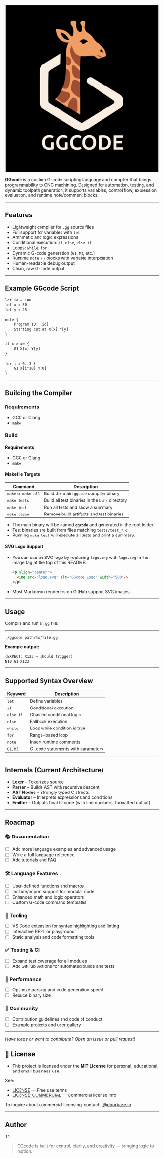 <p align="center">
  <img src="logo.png" alt="GGcode Logo" width="500"/>
</p>

**GGcode** is a custom G-code scripting language and compiler that brings programmability to CNC machining. Designed for automation, testing, and dynamic toolpath generation, it supports variables, control flow, expression evaluation, and runtime note/comment blocks.

---


## Features

- Lightweight compiler for `.gg` source files
- Full support for variables with `let`
- Arithmetic and logic expressions
- Conditional execution: `if`, `else`, `else if`
- Loops: `while`, `for`
- Dynamic G-code generation (`G1`, `M3`, etc.)
- Runtime `note {}` blocks with variable interpolation
- Human-readable debug output
- Clean, raw G-code output

---

## Example GGcode Script

```gg
let id = 100
let x = 50
let y = 25

note {
    Program ID: [id]
    Starting cut at X[x] Y[y]
}

if x > 40 {
    G1 X[x] Y[y]
}

for i = 0..3 {
    G1 X[i*10] Y[0]
}
```

---

## Building the Compiler

### Requirements

- GCC or Clang
- `make`

### Build

#### Requirements

- GCC or Clang
- `make`

#### Makefile Targets

| Command             | Description                                      |
|---------------------|--------------------------------------------------|
| `make` or `make all`| Build the main `ggcode` compiler binary          |
| `make tests`        | Build all test binaries in the `bin/` directory  |
| `make test`         | Run all tests and show a summary                 |
| `make clean`        | Remove build artifacts and test binaries         |

- The main binary will be named **`ggcode`** and generated in the root folder.
- Test binaries are built from files matching `tests/test_*.c`.
- Running `make test` will execute all tests and print a summary.

#### SVG Logo Support

- You can use an SVG logo by replacing `logo.png` with `logo.svg` in the image tag at the top of this README:
  ```html
  <p align="center">
    <img src="logo.svg" alt="GGcode Logo" width="500"/>
  </p>
  ```
- Most Markdown renderers on GitHub support SVG images.

---

## Usage

Compile and run a `.gg` file:

---


```sh
./ggcode path/to/file.gg
```

**Example output:**
```
(EXPECT: X123 — should trigger)
N10 G1 X123
```

---

## Supported Syntax Overview

| Keyword   | Description                        |
|-----------|------------------------------------|
| `let`     | Define variables                   |
| `if`      | Conditional execution              |
| `else if` | Chained conditional logic          |
| `else`    | Fallback execution                 |
| `while`   | Loop while condition is true       |
| `for`     | Range-based loop                   |
| `note`    | Insert runtime comments            |
| `G1`, `M3`| G-code statements with parameters  |

---

## Internals (Current Architecture)

- **Lexer** – Tokenizes source
- **Parser** – Builds AST with recursive descent
- **AST Nodes** – Strongly typed C structs
- **Evaluator** – Interprets expressions and conditions
- **Emitter** – Outputs final G-code (with line numbers, formatted output)

---

## Roadmap

### 📚 Documentation
- [ ] Add more language examples and advanced usage
- [ ] Write a full language reference
- [ ] Add tutorials and FAQ

### 🛠️ Language Features
- [ ] User-defined functions and macros
- [ ] Include/import support for modular code
- [ ] Enhanced math and logic operators
- [ ] Custom G-code command templates

### 🧰 Tooling
- [ ] VS Code extension for syntax highlighting and linting
- [ ] Interactive REPL or playground
- [ ] Static analysis and code formatting tools

### ✅ Testing & CI
- [ ] Expand test coverage for all modules
- [ ] Add GitHub Actions for automated builds and tests

### 🚀 Performance
- [ ] Optimize parsing and code generation speed
- [ ] Reduce binary size

### 🌱 Community
- [ ] Contribution guidelines and code of conduct
- [ ] Example projects and user gallery

---

*Have ideas or want to contribute? Open an issue or pull request!*

## 📜 License

- This project is licensed under the **MIT License** for personal, educational, and small business use.

See:

- [LICENSE](./LICENSE) — Free use terms  
- [LICENSE-COMMERCIAL](./LICENSE-COMMERCIAL) — Commercial license info

To inquire about commercial licensing, contact: [t@doorbase.io](mailto:t@doorbase.io)

---

## Author

T1

> GGcode is built for control, clarity, and creativity — bringing logic to motion.